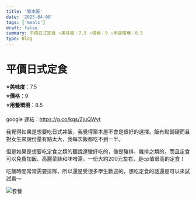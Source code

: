 ```yaml
---
title: '築本屋'
date: '2025-04-08'
tags: ['meals']
draft: false
summary: 平價日式定食 ⭐️美味度：7.5 ⭐️價格：9 ⭐️用餐環境：8.5
type: Blog
---
```


# 平價日式定食

**⭐️美味度**：7.5  
**⭐️價格**：9  
**⭐️用餐環境**：8.5

google 連結：https://g.co/kgs/ZjuQWyt

我覺得如果是想要吃日式丼飯，我覺得築本屋不會是很好的選擇。飯有點偏硬而且對女生來說份量有點太大，我每次飯都吃不到一半。

但是如果是想要吃定食之類的聽說還蠻好吃的，像是豬排、雞排之類的，而且定食可以免費加飯、高麗菜絲和味噌湯。一份大約200元左右，是cp值很高的定食！

吃飯時間常常需要排隊，所以還是受很多學生歡迎的，想吃定食的話還是可以來試試看～

![套餐](/static/images/meal4.png)
